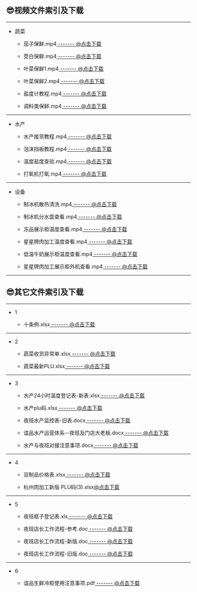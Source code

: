 ## 😎视频文件索引及下载 <!-- {docsify-ignore-all} -->

----

- 蔬菜

  - 茄子保鲜.mp4[ -------          @点击下载](http://ypsx-test.test.upcdn.net/common/茄子保鲜.mp4)

  - 茭白保鲜.mp4[ -------          @点击下载](http://ypsx-test.test.upcdn.net/common/茭白保鲜.mp4)

  - 叶菜保鲜1.mp4[ -------          @点击下载](http://ypsx-test.test.upcdn.net/common/叶菜保鲜1.mp4)

  - 叶菜保鲜2.mp4[ -------          @点击下载](http://ypsx-test.test.upcdn.net/common/叶菜保鲜2.mp4)

  - 盐度计教程.mp4[ -------          @点击下载](http://ypsx-test.test.upcdn.net/common/盐度计教程.mp4)

  - 调料类保鲜.mp4[ -------          @点击下载](http://ypsx-test.test.upcdn.net/common/调料类保鲜.mp4)

----

- 水产

  - 水产接货教程.mp4[ -------          @点击下载](http://ypsx-test.test.upcdn.net/common/水产接货教程.mp4)

  - 泡沫挡板教程.mp4[ -------          @点击下载](http://ypsx-test.test.upcdn.net/common/泡沫挡板教程.mp4)

  - 温度盐度查验.mp4[ -------          @点击下载](http://ypsx-test.test.upcdn.net/common/温度盐度查验.mp4)

  - 打氧机打氧.mp4[ -------          @点击下载](http://ypsx-test.test.upcdn.net/common/打氧机打氧.mp4)

----

- 设备

  - 制冰机散热清洗.mp4[ -------          @点击下载](http://ypsx-test.test.upcdn.net/equipment/制冰机散热清洗.mp4)

  - 制冰机分水盘查看.mp4[ -------          @点击下载](http://ypsx-test.test.upcdn.net/equipment/制冰机分水盘查看.mp4)

  - 冻品展示柜温度查看.mp4[ -------          @点击下载](http://ypsx-test.test.upcdn.net/equipment/冻品展示柜温度查看.mp4)

  - 星星牌肉加工温度查看.mp4[ -------          @点击下载](http://ypsx-test.test.upcdn.net/equipment/星星牌肉加工温度查看.mp4)

  - 低温牛奶展示柜温度查看.mp4[ -------          @点击下载](http://ypsx-test.test.upcdn.net/equipment/低温牛奶展示柜温度查看.mp4)

  - 星星牌肉加工展示柜外机查看.mp4[ -------          @点击下载](http://ypsx-test.test.upcdn.net/equipment/星星牌肉加工展示柜外机查看.mp4)

----


## 😎其它文件索引及下载

----
- 1

  - 十条例.xlsx[ -------          @点击下载](http://qiniu.hello-meta.xyz/files/common/十条例.xlsx)

----
- 2

  - 蔬菜收货异常单.xlsx[ -------          @点击下载](http://qiniu.hello-meta.xyz/files/common/蔬菜收货异常单.xlsx)

  - 蔬菜最新PLU.xlsx[ -------          @点击下载](http://qiniu.hello-meta.xyz/files/common/蔬菜最新PLU.xlsx)

----

- 3

  - 水产24小时温度登记表-新表.xlsx[ -------          @点击下载](http://qiniu.hello-meta.xyz/files/common/水产24小时温度登记表-新表.xlsx)

  - 水产plu码.xlsx[ -------          @点击下载](http://qiniu.hello-meta.xyz/files/common/水产plu码.xlsx)

  - 夜班水产监控表-旧表.docx[ -------          @点击下载](http://qiniu.hello-meta.xyz/files/common/夜班水产监控表-旧表.docx)

  - 谊品水产运营体系--夜班及门店大老板.docx[ -------          @点击下载](http://qiniu.hello-meta.xyz/files/common/谊品水产运营体系--夜班及门店大老板.docx)

  - 水产与夜班对接注意事项.docx[ -------          @点击下载](http://qiniu.hello-meta.xyz/files/common/水产与夜班对接注意事项.docx)

----

- 4

  - 豆制品价格表.xlsx[ -------          @点击下载](http://qiniu.hello-meta.xyz/files/common/豆制品价格表.xlsx)

  - <p>杭州肉加工新版 PLU码(3).xlsx<a href="http://qiniu.hello-meta.xyz/files/official/文件下载-杭州肉加工新版 PLU码(3).xlsx">@点击下载</a></p>

----
- 5

  - 夜班框子登记表.xls[ -------          @点击下载](http://qiniu.hello-meta.xyz/files/common/夜班框子登记表.xls)

  - 夜班店长工作流程-参考.doc[ -------          @点击下载](http://qiniu.hello-meta.xyz/files/common/夜班店长工作流程-参考.doc)

  - 夜班店长工作流程-新版.doc[ -------          @点击下载](http://qiniu.hello-meta.xyz/files/common/夜班店长工作流程-新版.doc)

  - 夜班店长工作流程-旧版.doc[ -------          @点击下载](http://qiniu.hello-meta.xyz/files/common/夜班店长工作流程-旧版.doc)

----

- 6

  - 谊品生鲜冷柜使用注意事项.pdf[ -------          @点击下载](http://qiniu.hello-meta.xyz/files/common/谊品生鲜冷柜使用注意事项.pdf)
